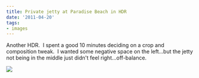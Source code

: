 ```yaml
---
title: Private jetty at Paradise Beach in HDR
date: '2011-04-20'
tags:
- images
---
```


Another HDR.  I spent a good 10 minutes deciding on a crop and composition tweak.  I wanted some negative space on the left...but the jetty not being in the middle just didn't feel right...off-balance.

![][image-1]

[image-1]:	/images/2011/04/2011-04-17-at-16-59-26-_rli1355and8more_tonemapped3.jpg